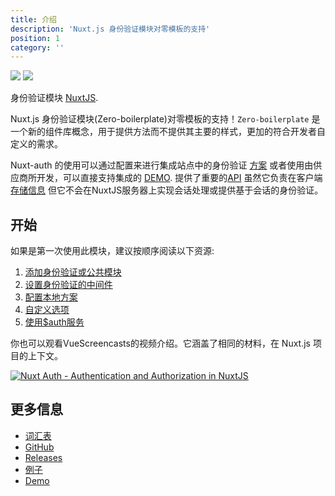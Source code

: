 ```yaml
---
title: 介绍
description: 'Nuxt.js 身份验证模块对零模板的支持'
position: 1
category: ''
---
```


<img src="/preview.png" class="light-img" />
<img src="/preview-dark.png" class="dark-img" />

身份验证模块 [NuxtJS](https://nuxtjs.org).

Nuxt.js 身份验证模块(Zero-boilerplate)对零模板的支持！`Zero-boilerplate` 是一个新的组件库概念，用于提供方法而不提供其主要的样式，更加的符合开发者自定义的需求。

Nuxt-auth 的使用可以通过配置来进行集成站点中的身份验证 [方案](/guide/scheme) 或者使用由供应商所开发，可以直接支持集成的 [DEMO](/guide/provider). 提供了重要的[API](https://auth.nuxtjs.org/) 虽然它负责在客户端 [存储信息](/api/storage) 但它不会在NuxtJS服务器上实现会话处理或提供基于会话的身份验证。


## 开始

如果是第一次使用此模块，建议按顺序阅读以下资源:

1. [添加身份验证或公共模块](./guide/setup)
2. [设置身份验证的中间件](./guide/middleware)
3. [配置本地方案](./schemes/local)
4. [自定义选项](./api/options)
5. [使用$auth服务](./api/auth)

你也可以观看VueScreencasts的视频介绍。它涵盖了相同的材料，在 Nuxt.js 项目的上下文。



[![Nuxt Auth - Authentication and Authorization in NuxtJS](https://img.youtube.com/vi/zzUpO8tXoaw/0.jpg)](https://youtu.be/zzUpO8tXoaw)

## 更多信息

- [词汇表](./glossary)
- [GitHub](https://github.com/nuxt-community/auth-module)
- [Releases](https://github.com/nuxt-community/auth-module/releases)
- [例子](https://github.com/nuxt-community/auth-module/tree/dev/demo)
- [Demo](https://nuxt-auth.herokuapp.com)
